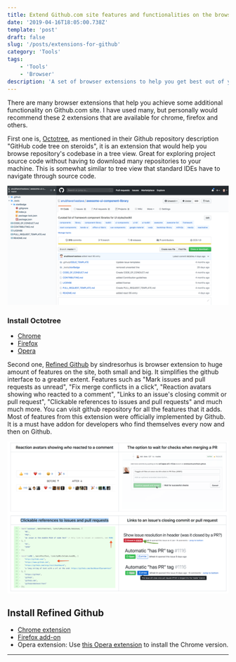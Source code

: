 ```yaml
---
title: Extend Github.com site features and functionalities on the browser
date: '2019-04-16T18:05:00.738Z'
template: 'post'
draft: false
slug: '/posts/extensions-for-github'
category: 'Tools'
tags:
    - 'Tools'
    - 'Browser'
description: 'A set of browser extensions to help you get best out of your open source site - Github.com'
---
```


There are many browser extensions that help you achieve some additional functionality on Github.com site. I have used many, but personally would recommend these 2 extensions that are available for chrome, firefox and others.

First one is, [Octotree](https://github.com/ovity/octotree), as mentioned in their Github repository description "GitHub code tree on steroids", it is an extension that would help you browse repository's codebase in a tree view. Great for exploring project source code without having to download many repositories to your machine. This is somewhat similar to tree view that standard IDEs have to navigate through source code.

![Screenshot](/media/codetree.png)

### Install Octotree

-   [Chrome](https://chrome.google.com/webstore/detail/octotree/bkhaagjahfmjljalopjnoealnfndnagc)
-   [Firefox](https://addons.mozilla.org/en-US/firefox/addon/octotree/)
-   [Opera](https://addons.opera.com/en/extensions/details/octotree/)

Second one, [Refined Github](https://github.com/sindresorhus/refined-github) by sindresorhus is browser extension to huge amount of features on the site, both small and big. It simplifies the github interface to a greater extent. Features such as "Mark issues and pull requests as unread", "Fix merge conflicts in a click", "Reaction avatars showing who reacted to a comment", "Links to an issue's closing commit or pull request", "Clickable references to issues and pull requests" and much much more. You can visit github repository for all the features that it adds. Most of features from this extension were officially implemented by Github. It is a must have addon for developers who find themselves every now and then on Github.

![Screenshot](/media/refinedgithub.png)

## Install Refined Github

-   [Chrome extension](https://chrome.google.com/webstore/detail/refined-github/hlepfoohegkhhmjieoechaddaejaokhf)
-   [Firefox add-on](https://addons.mozilla.org/en-us/firefox/addon/refined-github-/)
-   Opera extension: Use [this Opera extension](https://addons.opera.com/en/extensions/details/download-chrome-extension-9/) to install the Chrome version.

---

